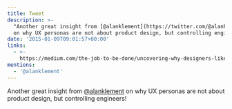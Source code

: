 ```yaml
---
title: Tweet
description: >-
  "Another great insight from [@alanklement](https://twitter.com/@alanklement)
  on why UX personas are not about product design, but controlling engineers! "
date: '2015-01-09T09:01:57+00:00'
links:
  - >-
    https://medium.com/the-job-to-be-done/uncovering-why-designers-like-personas-2c45ee8621c1
mentions:
  - '@alanklement'
---
```

Another great insight from [@alanklement](https://twitter.com/@alanklement) on why UX personas are not about product design, but controlling engineers! 
